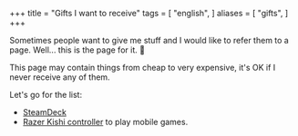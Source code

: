 +++
title = "Gifts I want to receive"
tags = [
  "english",
]
aliases = [
  "gifts",
]
+++

Sometimes people want to give me stuff and I would like to refer them to a page.
Well... this is the page for it. 🙂

This page may contain things from cheap to very expensive, it's OK if I never
receive any of them.

Let's go for the list:

- [SteamDeck](https://store.steampowered.com/steamdeck)
- [Razer Kishi controller](https://www.amazon.com/Razer-Kishi-Controller-Android-Passthrough-Thumbsticks/dp/B086X8DHN2) to play mobile games.
